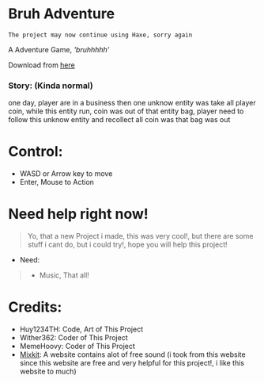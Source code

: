 # Bruh Adventure

`The project may now continue using Haxe, sorry again`

A Adventure Game, _'bruhhhhh'_

Download from [here](https://huy1234th.itch.io/bruh-adventure)

### Story: (Kinda normal)
one day, player are in a business then one unknow entity was take all player coin, while this entity run, coin was out of that entity bag, player need to follow this unknow entity and recollect all coin was that bag was out

# Control:
- WASD or Arrow key to move
- Enter, Mouse to Action

# Need help right now!

> Yo, that a new Project i made, this was very cool!, but there are some stuff i cant do, but i could try!, hope you will help this project!

- Need:
> - Music, That all!

# Credits:
- Huy1234TH: Code, Art of This Project
- Wither362: Coder of This Project
- MemeHoovy: Coder of This Project
- [Mixkit](https://mixkit.co/): A website contains alot of free sound (i took from this website since this website are free and very helpful for this project!, i like this website to much)
